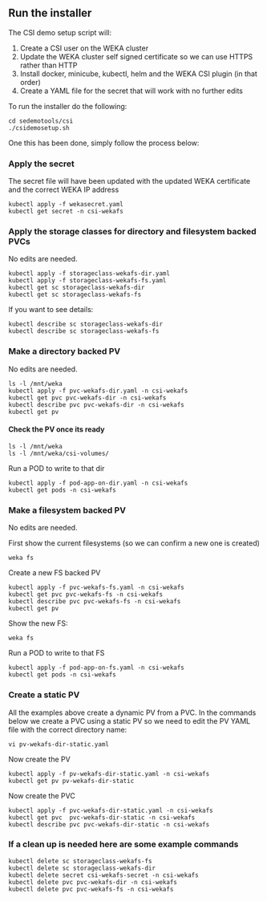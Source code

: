 ## Run the installer

The CSI demo setup script will:

1. Create a CSI user on the WEKA cluster
1. Update the WEKA cluster self signed certificate so we can use HTTPS rather than HTTP
1. Install docker, minicube, kubectl, helm and the WEKA CSI plugin (in that order)
1. Create a YAML file for the secret that will work with no further edits

To run the installer do the following:

```
cd sedemotools/csi
./csidemosetup.sh
```

One this has been done, simply follow the process below:

### Apply the secret
The secret file will have been updated with the updated WEKA certificate and the correct WEKA IP address
```
kubectl apply -f wekasecret.yaml
kubectl get secret -n csi-wekafs
```
### Apply the storage classes for directory and filesystem backed PVCs
No edits are needed.
```
kubectl apply -f storageclass-wekafs-dir.yaml
kubectl apply -f storageclass-wekafs-fs.yaml
kubectl get sc storageclass-wekafs-dir
kubectl get sc storageclass-wekafs-fs
```
If you want to see details:
```
kubectl describe sc storageclass-wekafs-dir
kubectl describe sc storageclass-wekafs-fs
```
### Make a directory backed PV
No edits are needed.
```
ls -l /mnt/weka
kubectl apply -f pvc-wekafs-dir.yaml -n csi-wekafs
kubectl get pvc pvc-wekafs-dir -n csi-wekafs
kubectl describe pvc pvc-wekafs-dir -n csi-wekafs
kubectl get pv
```
#### Check the PV once its ready
```
ls -l /mnt/weka
ls -l /mnt/weka/csi-volumes/
```
Run a POD to write to that dir
```
kubectl apply -f pod-app-on-dir.yaml -n csi-wekafs
kubectl get pods -n csi-wekafs
```
### Make a filesystem backed PV
No edits are needed.

First show the current filesystems (so we can confirm a new one is created)
```
weka fs
```
Create a new FS backed PV
```
kubectl apply -f pvc-wekafs-fs.yaml -n csi-wekafs
kubectl get pvc pvc-wekafs-fs -n csi-wekafs
kubectl describe pvc pvc-wekafs-fs -n csi-wekafs
kubectl get pv
```
Show the new FS:
```
weka fs
```
Run a POD to write to that FS
```
kubectl apply -f pod-app-on-fs.yaml -n csi-wekafs
kubectl get pods -n csi-wekafs
```

### Create a static PV
All the examples above create a dynamic PV from a PVC.   In the commands below we create a PVC using a static PV so we need to edit the PV YAML file with the correct directory name:
```
vi pv-wekafs-dir-static.yaml
```
Now create the PV
```
kubectl apply -f pv-wekafs-dir-static.yaml -n csi-wekafs
kubectl get pv pv-wekafs-dir-static
```
Now create the PVC
```
kubectl apply -f pvc-wekafs-dir-static.yaml -n csi-wekafs
kubectl get pvc  pvc-wekafs-dir-static -n csi-wekafs
kubectl describe pvc pvc-wekafs-dir-static -n csi-wekafs
```

### If a clean up is needed here are some example commands
```
kubectl delete sc storageclass-wekafs-fs 
kubectl delete sc storageclass-wekafs-dir 
kubectl delete secret csi-wekafs-secret -n csi-wekafs
kubectl delete pvc pvc-wekafs-dir -n csi-wekafs
kubectl delete pvc pvc-wekafs-fs -n csi-wekafs
```
